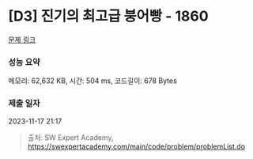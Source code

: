 # [D3] 진기의 최고급 붕어빵 - 1860 

[문제 링크](https://swexpertacademy.com/main/code/problem/problemDetail.do?contestProbId=AV5LsaaqDzYDFAXc) 

### 성능 요약

메모리: 62,632 KB, 시간: 504 ms, 코드길이: 678 Bytes

### 제출 일자

2023-11-17 21:17



> 출처: SW Expert Academy, https://swexpertacademy.com/main/code/problem/problemList.do